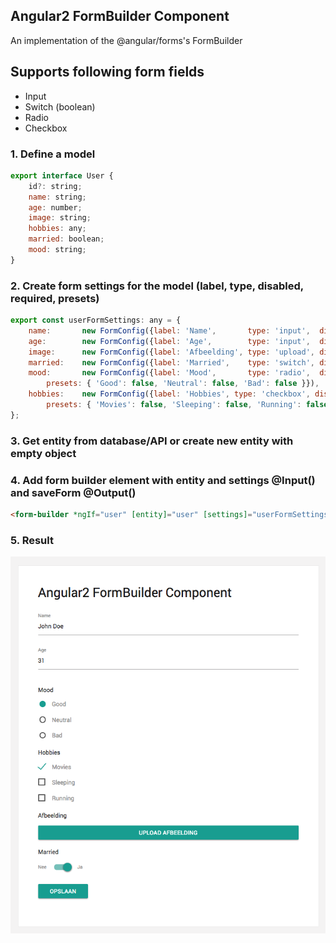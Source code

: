 ## Angular2 FormBuilder Component
An implementation of the @angular/forms's FormBuilder

## Supports following form fields
- Input
- Switch (boolean)
- Radio
- Checkbox

### 1. Define a model
```javascript
export interface User {
    id?: string;
    name: string;
    age: number;
    image: string;
    hobbies: any;
    married: boolean;
    mood: string;
}
```

### 2. Create form settings for the model (label, type, disabled, required, presets)
```javascript
export const userFormSettings: any = {
    name:       new FormConfig({label: 'Name',       type: 'input',  disabled: false, required: true}),
    age:        new FormConfig({label: 'Age',        type: 'input',  disabled: false, required: true}),
    image:      new FormConfig({label: 'Afbeelding', type: 'upload', disabled: false, required: false}),
    married:    new FormConfig({label: 'Married',    type: 'switch', disabled: false, required: false}),
    mood:       new FormConfig({label: 'Mood',       type: 'radio',  disabled: false, required: false,
        presets: { 'Good': false, 'Neutral': false, 'Bad': false }}),
    hobbies:    new FormConfig({label: 'Hobbies', type: 'checkbox', disabled: false, required: false,
        presets: { 'Movies': false, 'Sleeping': false, 'Running': false }})
};
```

### 3. Get entity from database/API or create new entity with empty object

### 4. Add form builder element with entity and settings @Input() and saveForm @Output()
```html
<form-builder *ngIf="user" [entity]="user" [settings]="userFormSettings" (saveForm)="saveForm($event)"></form-builder>
```

### 5. Result
![Afbeelding](src/images/form-builder.png)

